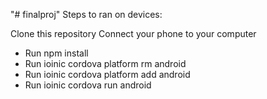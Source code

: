 "# finalproj" 
Steps to ran on devices: 

Clone this repository 
Connect your phone to your computer 
 - Run npm install
 - Run ioinic cordova platform rm android 
 - Run ioinic cordova platform add android 
 - Run ioinic cordova run android 
